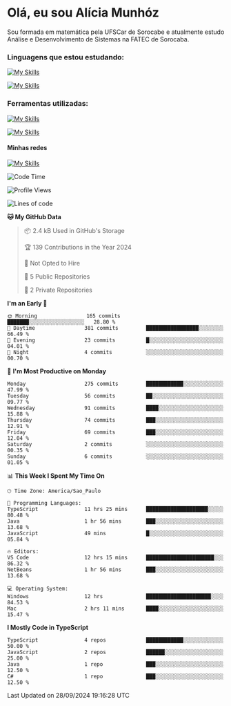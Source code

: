 # Olá, eu sou Alícia Munhóz

<p>Sou formada em matemática pela UFSCar de Sorocabe e atualmente estudo Análise e Desenvolvimento de Sistemas na FATEC de Sorocaba.</p>

### Linguagens que estou estudando:

[![My Skills](https://skillicons.dev/icons?i=js,ts,html,css)](https://skillicons.dev)


[![My Skills](https://skillicons.dev/icons?i=nodejs,java,py,latex)](https://skillicons.dev)

### Ferramentas utilizadas:

[![My Skills](https://skillicons.dev/icons?i=vscode,discord,figma,git)](https://skillicons.dev)

[![My Skills](https://skillicons.dev/icons?i=github,gmail,mongodb,sublime)](https://skillicons.dev)

#### Minhas redes
[![My Skills](https://skillicons.dev/icons?i=linkedin)](https://www.linkedin.com/in/aliciamunhozfrancodecamargo/)

<!--START_SECTION:waka-->
![Code Time](http://img.shields.io/badge/Code%20Time-74%20hrs%2031%20mins-blue)

![Profile Views](http://img.shields.io/badge/Profile%20Views-4-blue)

![Lines of code](https://img.shields.io/badge/From%20Hello%20World%20I%27ve%20Written-852.7%20thousand%20lines%20of%20code-blue)

**🐱 My GitHub Data** 

> 📦 2.4 kB Used in GitHub's Storage 
 > 
> 🏆 139 Contributions in the Year 2024
 > 
> 🚫 Not Opted to Hire
 > 
> 📜 5 Public Repositories 
 > 
> 🔑 2 Private Repositories 
 > 
**I'm an Early 🐤** 

```text
🌞 Morning                165 commits         ███████░░░░░░░░░░░░░░░░░░   28.80 % 
🌆 Daytime                381 commits         █████████████████░░░░░░░░   66.49 % 
🌃 Evening                23 commits          █░░░░░░░░░░░░░░░░░░░░░░░░   04.01 % 
🌙 Night                  4 commits           ░░░░░░░░░░░░░░░░░░░░░░░░░   00.70 % 
```
📅 **I'm Most Productive on Monday** 

```text
Monday                   275 commits         ████████████░░░░░░░░░░░░░   47.99 % 
Tuesday                  56 commits          ██░░░░░░░░░░░░░░░░░░░░░░░   09.77 % 
Wednesday                91 commits          ████░░░░░░░░░░░░░░░░░░░░░   15.88 % 
Thursday                 74 commits          ███░░░░░░░░░░░░░░░░░░░░░░   12.91 % 
Friday                   69 commits          ███░░░░░░░░░░░░░░░░░░░░░░   12.04 % 
Saturday                 2 commits           ░░░░░░░░░░░░░░░░░░░░░░░░░   00.35 % 
Sunday                   6 commits           ░░░░░░░░░░░░░░░░░░░░░░░░░   01.05 % 
```


📊 **This Week I Spent My Time On** 

```text
🕑︎ Time Zone: America/Sao_Paulo

💬 Programming Languages: 
TypeScript               11 hrs 25 mins      ████████████████████░░░░░   80.48 % 
Java                     1 hr 56 mins        ███░░░░░░░░░░░░░░░░░░░░░░   13.68 % 
JavaScript               49 mins             █░░░░░░░░░░░░░░░░░░░░░░░░   05.84 % 

🔥 Editors: 
VS Code                  12 hrs 15 mins      ██████████████████████░░░   86.32 % 
NetBeans                 1 hr 56 mins        ███░░░░░░░░░░░░░░░░░░░░░░   13.68 % 

💻 Operating System: 
Windows                  12 hrs              █████████████████████░░░░   84.53 % 
Mac                      2 hrs 11 mins       ████░░░░░░░░░░░░░░░░░░░░░   15.47 % 
```

**I Mostly Code in TypeScript** 

```text
TypeScript               4 repos             ████████████░░░░░░░░░░░░░   50.00 % 
JavaScript               2 repos             ██████░░░░░░░░░░░░░░░░░░░   25.00 % 
Java                     1 repo              ███░░░░░░░░░░░░░░░░░░░░░░   12.50 % 
C#                       1 repo              ███░░░░░░░░░░░░░░░░░░░░░░   12.50 % 
```




 Last Updated on 28/09/2024 19:16:28 UTC
<!--END_SECTION:waka-->
